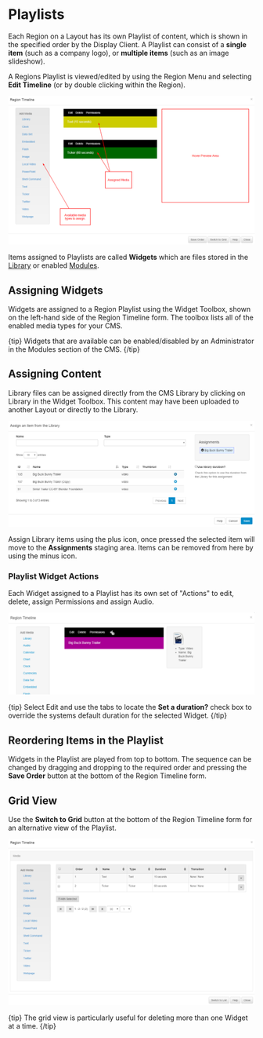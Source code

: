 # Playlists

Each Region on a Layout has its own Playlist of content, which is shown in the specified order by the Display Client. A Playlist can consist of a **single item** (such as a company logo), or **multiple items** (such as an image slideshow).

A Regions Playlist is viewed/edited by using the Region Menu and selecting **Edit Timeline** (or by double clicking within the Region).

![Region Playlist](img/layouts_region_playlist.png)



Items assigned to Playlists are called **Widgets** which are files stored in the [Library](media_library.html) or enabled [Modules](media_modules.html).

## Assigning Widgets 

Widgets are assigned to a Region Playlist using the Widget Toolbox, shown on the left-hand side of the Region Timeline form. The toolbox lists all of the enabled media types for your CMS.

{tip}
Widgets that are available can be enabled/disabled by an Administrator in the Modules section of the CMS.
{/tip}

## Assigning Content

Library files can be assigned directly from the CMS Library by clicking on Library in the Widget Toolbox. This content may have been uploaded to another Layout or directly to the Library.

![Library Files](img/layouts_widgets_library.png)

Assign Library items using the plus icon, once pressed the selected item will move to the **Assignments** staging area. Items can be removed from here by using the minus icon.

### Playlist Widget Actions

Each Widget assigned to a Playlist has its own set of "Actions" to edit, delete, assign Permissions and assign Audio.

![Layout Playlist](img/layouts_widgets_playlist.png)

{tip}
Select Edit and use the tabs to locate the **Set a duration?** check box to override the systems default duration for the selected Widget.
{/tip}

## Reordering Items in the Playlist

Widgets in the Playlist are played from top to bottom. The sequence can be changed by dragging and dropping to the required order and pressing the **Save Order** button at the bottom of the Region Timeline form.

## Grid View

Use the **Switch to Grid** button at the bottom of the Region Timeline form for an alternative view of the Playlist.

![Region Playlist](img/layouts_region_playlist_grid.png)

{tip}
The grid view is particularly useful for deleting more than one Widget at a time.
{/tip}